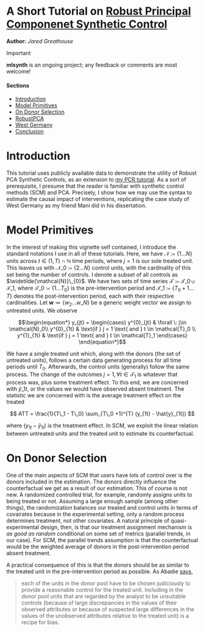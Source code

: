 A Short Tutorial on [Robust Principal Componenet Synthetic Control](https://academicworks.cuny.edu/cgi/viewcontent.cgi?article=6069&context=gc_etds) 
==============

**Author:** *Jared Greathouse*

> [!IMPORTANT]
> **mlsynth** is an ongoing project; any feedback or comments are most welcome!

#### Sections
+ [Introduction](#introduction)
+ [Model Primitives](#model-primitives)
+ [On Donor Selection](#on-donor-selection)
+ [RobustPCA](#robustpca)
+ [West Germany](#west-germany)
+ [Conclusion](#conclusion)

# Introduction
This tutorial uses publicly available data to demonstrate the utility of Robust PCA Synthetic Controls, as an extension to [my PCR tutorial](https://github.com/jgreathouse9/mlsynth/blob/main/Vignettes/PCR/PCRVignette.md). As a sort of prerequisite, I presume that the reader is familiar with synthetic control methods (SCM) and PCA. Precisely, I show how we may use the syntax to estimate the causal impact of interventions, replicating the case study of West Germany as my friend Mani did in his dissertation.
# Model Primitives
In the interest of making this vignette self contained, I introduce the standard notations I use in all of these tutorials. Here, we have $\mathcal{N} \coloneqq \lbrace{1 \ldots N \rbrace}$ units across $t \in \left(1, T\right) \cap \mathbb{N}$ time periods, where $j=1$ is our sole treated unit. This leaves us with $\mathcal{N}\_{0} \coloneqq \lbrace{2 \ldots N\rbrace}$ control units, with the cardinality of this set being the number of controls. I denote a subset of all controls as $\widetilde{\mathcal{N}}\_{0}$. We have two sets of time series $\mathcal{T}\coloneqq \mathcal{T}\_{0} \cup \mathcal{T}\_{1}$, where $\mathcal{T}\_{0}\coloneqq  \lbrace{1\ldots T_0 \rbrace}$ is the pre-intervention period and $\mathcal{T}\_{1}\coloneqq \lbrace{T_0+1\ldots T \rbrace}$ denotes the post-intervention period, each with their respective cardinalities. Let $\mathbf{w} \coloneqq \lbrace{w_2 \ldots w\_N  \rbrace}$ be a generic weight vector we assign to untreated units. We observe
```math
\begin{equation*}
y_{jt} = 
\begin{cases}
    y^{0}_{jt} & \forall \: j\in \mathcal{N}_0\\
    y^{0}_{1t} & \text{if } j = 1 \text{ and } t \in \mathcal{T}_0 \\
    y^{1}_{1t} & \text{if } j = 1 \text{ and } t \in \mathcal{T}_1
\end{cases}

\end{equation*}
```
We have a single treated unit which, along with the donors (the set of untreated units), follows a certain data generating process for all time periods until $T_0$. Afterwards, the control units (generally) follow the same process. The change of the outcomes $j=1,  \forall t \in \mathcal{T}_1$ is whatever that process was, plus some treatment effect.  To this end, we are concerned with $\hat{y}\_{1t}$, or the values we would have observed absent treatment. The statistic we are concerned with is the average treatment effect on the treated

$$ ATT = \frac{1}{T\_1 - T\_0} \sum_{T\_0 +1}^{T} (y_{1t} - \hat{y}_{1t}) $$

where $(y_{1t} - \hat{y}_{1t})$ is the treatment effect. In SCM, we exploit the linear relation between untreated units and the treated unit to estimate its counterfactual.

# On Donor Selection
One of the main aspects of SCM that users have lots of control over is the donors included in the estimation. The donors directly influence the counterfactual we get as a result of our estimation. This of course is not new. A randomized controlled trial, for example, randomly assigns units to being treated or not. Assuming a large enough sample (among other things), the randomization balances our treated and control units in terms of covairates because in the experimental setting, only a random process determines treatment, not other covariates. A natural principle of quasi-experimental design, then, is that our treatment assignment mechanism is *as good as random* conditional on some set of metrics (parallel trends, in our case). For SCM, the parallel trends assumption is that the counterfactual would be the weighted average of donors in the post-intervention period absent treatment.

A practical consequence of this is that the donors should be as similar to the treated unit in the pre-intervention period as possible. As Abadie [says](https://dspace.mit.edu/bitstream/handle/1721.1/144417/jel.20191450.pdf?sequence=2&isAllowed=y),

>  each of the units in the donor pool have to be chosen judiciously to provide a reasonable control for the treated unit. Including in the donor pool units that are regarded by the analyst to be unsuitable controls (because of large discrepancies in the values of their observed attributes or because of suspected large differences in the values of the unobserved attributes relative to the treated unit) is a recipe for bias.
